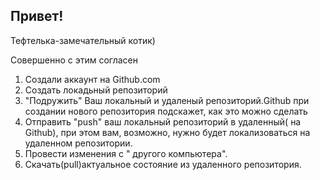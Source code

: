 ## Привет!

Тефтелька-замечательный котик)

Совершенно с этим согласен

1. Создали аккаунт на Github.com
2. Создать локадьный репозиторий
3. "Подружить" Ваш локальный и удаленый репозиторий.Github при создании нового репозитория подскажет, как это можно сделать
4. Отправить "push" ваш локальный репозиторий в удаленный( на Github), при этом вам, возможно, нужно будет локализоваться на удаленном репозитории.
5. Провести изменения с " другого компьютера".
6. Скачать(pull)актуальное состояние из удаленного репозитория.